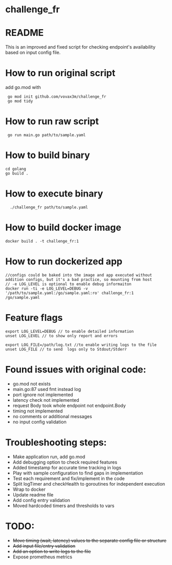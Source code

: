 # challenge_fr

# README
This is an improved and fixed script for checking endpoint's availability based on input config file.

# How to run original script
add go.mod with 
```
 go mod init github.com/vovax3m/challenge_fr
 go mod tidy
```
# How to run raw script
```
 go run main.go path/to/sample.yaml
```
# How to build binary
  ```
  cd golang
  go build .
  ```
# How to execute binary
```
  ./challenge_fr path/to/sample.yaml
```
# How to build docker image
```
docker build . -t challenge_fr:1
```
# How to run dockerized app
```
//configs could be baked into the image and app executed without addition configs, but it's a bad practice, so mounting from host
// -e LOG_LEVEL is optional to enable debug informaiton
docker run -ti -e LOG_LEVEL=DEBUG -v '/path/to/sample.yaml:/go/sample.yaml:ro' challenge_fr:1 /go/sample.yaml
```
# Feature flags
```
export LOG_LEVEL=DEBUG // to enable detailed information
unset LOG_LEVEL // to show only report and errors

export LOG_FILE=/path/log.txt //to enable writing logs to the file
unset LOG_FILE // to send  logs only to Stdout/Stderr
```
# Found issues with original code:

- go.mod not exists
- main.go:87 used fmt instead log
- port ignore not implemented
- latency check not implemented
- request Body took whole endpoint not endpoint.Body
- timing not implemented
- no comments or additional messages
- no input config validation

# Troubleshooting steps:
- Make application run, add go.mod
- Add debugging option to check required features
- Added timestamp for accurate time tracking in logs
- Play with sample configuration to find gaps in implementation
- Test each requirement and fix/implement in the code
- Split logTimer and checkHealth to goroutines for independent execution 
- Wrap to docker
- Update readme file
- Add config entry validation
- Moved hardcoded timers and thresholds to vars

# TODO:
- <s>Move timing (wait, latency) values to the separate config file or structure</s>
- <s>Add input file/entry validation</s>
- <s>Add an option to write logs to the file</s>
- Expose prometheus metrics

